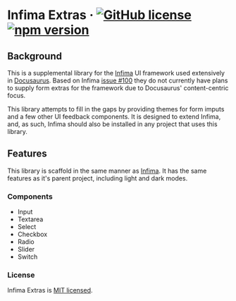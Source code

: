 # Infima Extras &middot; [![GitHub license](https://img.shields.io/badge/license-MIT-blue.svg)](https://github.com/frankieali/infima-extras/blob/main/LICENSE) [![npm version](https://img.shields.io/npm/v/infima-extras.svg?style=flat)](https://www.npmjs.com/package/infima-extras)

## Background

This is a supplemental library for the [Infima](https://infima.dev/) UI framework used extensively in [Docusaurus](https://docusaurus.io/). Based on Infima [issue #100](https://github.com/facebookincubator/infima/issues/100) they do not currently have plans to supply form extras for the framework due to Docusaurus' content-centric focus.

This library attempts to fill in the gaps by providing themes for form imputs and a few other UI feedback components. It is designed to extend Infima, and, as such, Infima should also be installed in any project that uses this library.

## Features

This library is scaffold in the same manner as [Infima](https://github.com/facebookincubator/infima). It has the same features as it's parent project, including light and dark modes.

### Components
- Input
- Textarea
- Select
- Checkbox
- Radio
- Slider
- Switch

### License

Infima Extras is [MIT licensed](./LICENSE).
